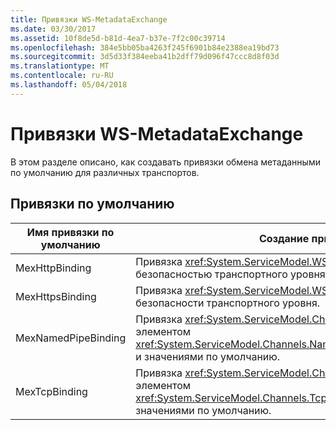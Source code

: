 ```yaml
---
title: Привязки WS-MetadataExchange
ms.date: 03/30/2017
ms.assetid: 10f8de5d-b81d-4ea7-b37e-7f2c00c39714
ms.openlocfilehash: 384e5bb05ba4263f245f6901b84e2388ea19bd73
ms.sourcegitcommit: 3d5d33f384eeba41b2dff79d096f47ccc8d8f03d
ms.translationtype: MT
ms.contentlocale: ru-RU
ms.lasthandoff: 05/04/2018
---
```

# <a name="ws-metadataexchange-bindings"></a>Привязки WS-MetadataExchange
В этом разделе описано, как создавать привязки обмена метаданными по умолчанию для различных транспортов.  
  
## <a name="the-default-bindings"></a>Привязки по умолчанию  
  
|Имя привязки по умолчанию|Создание привязки|  
|--------------------------|------------------------------------|  
|MexHttpBinding|Привязка <xref:System.ServiceModel.WSHttpBinding> с отключенной безопасностью транспортного уровня.|  
|MexHttpsBinding|Привязка <xref:System.ServiceModel.WSHttpBinding> с поддержкой безопасности транспортного уровня.|  
|MexNamedPipeBinding|Привязка <xref:System.ServiceModel.Channels.CustomBinding> с элементом <xref:System.ServiceModel.Channels.NamedPipeTransportBindingElement> и значениями по умолчанию.|  
|MexTcpBinding|Привязка <xref:System.ServiceModel.Channels.CustomBinding> с элементом <xref:System.ServiceModel.Channels.TcpTransportBindingElement> и значениями по умолчанию.|
